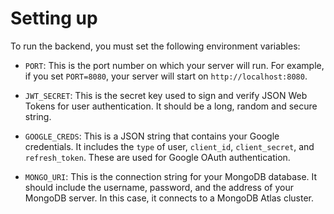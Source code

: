 # Setting up

To run the backend, you must set the following environment variables:

- `PORT`: This is the port number on which your server will run. For example, if you set `PORT=8080`, your server will start on `http://localhost:8080`.

- `JWT_SECRET`: This is the secret key used to sign and verify JSON Web Tokens for user authentication. It should be a long, random and secure string.

- `GOOGLE_CREDS`: This is a JSON string that contains your Google credentials. It includes the `type` of user, `client_id`, `client_secret`, and `refresh_token`. These are used for Google OAuth authentication.

- `MONGO_URI`: This is the connection string for your MongoDB database. It should include the username, password, and the address of your MongoDB server. In this case, it connects to a MongoDB Atlas cluster.



